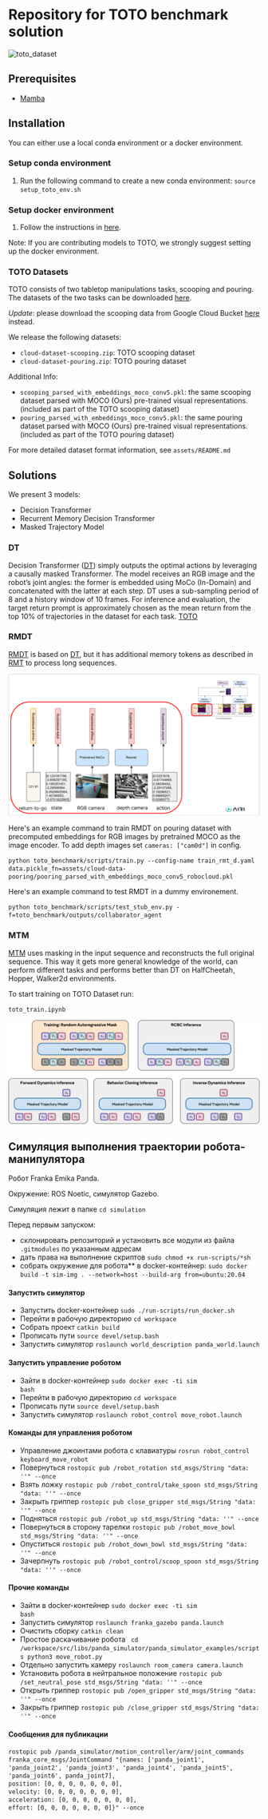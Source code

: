 # Repository for TOTO benchmark solution
<!-- TODO: add teaser figures, some setup/task images, etc  -->
![toto_dataset](docs/images/toto_dataset.gif)

## Prerequisites
- [Mamba](https://mamba.readthedocs.io/en/latest/installation.html)

## Installation
You can either use a local conda environment or a docker environment.

### Setup conda environment
1. Run the following command to create a new conda environment: ```source setup_toto_env.sh```

### Setup docker environment
1. Follow the instructions in [here](https://github.com/AGI-Labs/toto_benchmark/blob/main/docker/README.md).

Note: If you are contributing models to TOTO, we strongly suggest setting up the docker environment.

### TOTO Datasets
<!-- TODO: need to update the dataset link after google drive clean up -->
TOTO consists of two tabletop manipulations tasks, scooping and pouring. The datasets of the two tasks can be downloaded [here](https://drive.google.com/drive/folders/1JGPGjCqUP4nUOAxY3Fpx3PjUQ_loo7fc?usp=share_link).

*Update*: please download the scooping data from Google Cloud Bucket [here](https://console.cloud.google.com/storage/browser/toto-dataset) instead.

<!-- TODO: update link to dataset README.md file. May consider create a dataset/ folder and add the readme into the repo -->
We release the following datasets: 
- `cloud-dataset-scooping.zip`: TOTO scooping dataset
- `cloud-dataset-pouring.zip`: TOTO pouring dataset

Additional Info:
- `scooping_parsed_with_embeddings_moco_conv5.pkl`: the same scooping dataset parsed with MOCO (Ours) pre-trained visual representations. (included as part of the TOTO scooping dataset) 
- `pouring_parsed_with_embeddings_moco_conv5.pkl`: the same pouring dataset parsed with MOCO (Ours) pre-trained visual representations. 
(included as part of the TOTO pouring dataset)

For more detailed dataset format information, see `assets/README.md`

## Solutions

We present 3 models:
- Decision Transformer
- Recurrent Memory Decision Transformer
- Masked Trajectory Model

### DT
Decision Transformer ([DT](https://arxiv.org/pdf/2106.01345.pdf)) simply outputs the optimal actions by leveraging a causally masked Transformer.
The model receives an RGB image and the robot’s joint angles: the former is embedded using MoCo (In-Domain) and concatenated with the latter at each step. DT uses a sub-sampling period of 8 and a history window of 10 frames. For inference and evaluation, the target return prompt is approximately chosen as the mean return from the top 10% of trajectories in the dataset for each task. 
[TOTO](https://arxiv.org/pdf/2306.00942.pdf)


### RMDT

[RMDT](https://arxiv.org/pdf/2306.09459.pdf) is based on [DT](https://arxiv.org/pdf/2106.01345.pdf), but it has additional memory tokens as described in [RMT](https://arxiv.org/pdf/2207.06881.pdf) to process long sequences.

![model-architecture](docs/images/model.PNG)

Here's an example command to train RMDT on pouring dataset with precomputed embeddings for RGB images by pretrained MOCO as the image encoder. To add depth images set `cameras: ["cam0d"]` in config.

```
python toto_benchmark/scripts/train.py --config-name train_rmt_d.yaml data.pickle_fn=assets/cloud-data-pooring/pooring_parsed_with_embeddings_moco_conv5_robocloud.pkl
```

Here's an example command to test RMDT in a dummy environement.

```
python toto_benchmark/scripts/test_stub_env.py -f=toto_benchmark/outputs/collaborator_agent
```

### MTM

[MTM](https://arxiv.org/pdf/2305.02968.pdf) uses masking in the input sequence and reconstructs the full original sequence. This way it gets more general knowledge of the world, can perform different tasks and performs better than DT on HalfCheetah, Hopper, Walker2d environments. 

To start training on TOTO Dataset run:
```
toto_train.ipynb
```

![model-pipeline](docs/images/masking_patterns.png)

## Симуляция выполнения траектории робота-манипулятора

Робот Franka Emika Panda.

Окружение: ROS Noetic, симулятор Gazebo.

Симуляция лежит в папке ```cd simulation```

Перед первым запуском:

- склонировать репозиторий и установить все модули из файла  ```.gitmodules``` по указанным адресам
- дать права на выполнение скриптов ```sudo chmod +x run-scripts/*sh```
- собрать окружение для робота** в docker-контейнер: ```sudo docker build -t sim-img . --network=host --build-arg from=ubuntu:20.04```


#### Запустить симулятор

- Запустить docker-контейнер ```sudo ./run-scripts/run_docker.sh```
- Перейти в рабочую директорию ```cd workspace```
- Собрать проект ```catkin build```
- Прописать пути ```source devel/setup.bash```
- Запустить симулятор ```roslaunch world_description panda_world.launch```


#### Запустить управление роботом

- Зайти в docker-контейнер <code>sudo docker exec -ti sim bash</code>
- Перейти в рабочую директорию ```cd workspace```
- Прописать пути ```source devel/setup.bash```
- Запустить симулятор ```roslaunch robot_control move_robot.launch```


#### Команды для управления роботом

- Управление джоинтами робота с клавиатуры ```rosrun robot_control keyboard_move_robot```
- Повернуться  ```rostopic pub /robot_rotation std_msgs/String "data: ''" --once```
- Взять ложку ```rostopic pub /robot_control/take_spoon std_msgs/String "data: ''" --once```
- Закрыть гриппер ```rostopic pub close_gripper std_msgs/String "data: ''" --once```
- Подняться ```rostopic pub /robot_up std_msgs/String "data: ''" --once```
- Повернуться в сторону тарелки ```rostopic pub /robot_move_bowl std_msgs/String "data: ''" --once```
- Опуститься ```rostopic pub /robot_down_bowl std_msgs/String "data: ''" --once```
- Зачерпнуть ```rostopic pub /robot_control/scoop_spoon std_msgs/String "data: ''" --once```


#### Прочие команды 

- Зайти в docker-контейнер <code>sudo docker exec -ti sim bash</code>
- Запустить симулятор ```roslaunch franka_gazebo panda.launch```
- Очистить сборку ```catkin clean```
- Простое раскачивание робота ```
cd /workspace/src/libs/panda_simulator/panda_simulator_examples/scripts
python3 move_robot.py```
- Отдельно запустить камеру ```roslaunch room_camera camera.launch```
- Установить робота в нейтральное положение ```rostopic pub /set_neutral_pose std_msgs/String "data: ''" --once```
- Открыть гриппер ```rostopic pub /open_gripper std_msgs/String "data: ''" --once```
- Закрыть гриппер ```rostopic pub /close_gripper std_msgs/String "data: ''" --once```


#### Сообщения для публикации

```
rostopic pub /panda_simulator/motion_controller/arm/joint_commands franka_core_msgs/JointCommand "{names: ['panda_joint1', 'panda_joint2', 'panda_joint3', 'panda_joint4', 'panda_joint5', 'panda_joint6', panda_joint7],
position: [0, 0, 0, 0, 0, 0, 0],
velocity: [0, 0, 0, 0, 0, 0, 0],
acceleration: [0, 0, 0, 0, 0, 0, 0],
effort: [0, 0, 0, 0, 0, 0, 0]}" --once 
```
